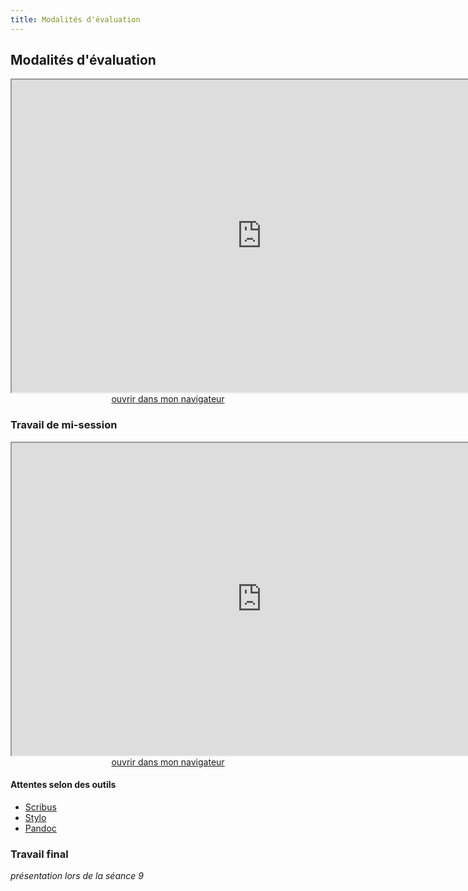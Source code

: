 ```yaml
--- 
title: Modalités d'évaluation
---
```


## Modalités d'évaluation

<iframe src="https://mmellet.github.io/ELD718/slides/Seance-1-1.html#/5" title="description"  height="500" width="800" allowfullscreen="allowfullscreen"></iframe>

<div style="text-align:center">
<a href="https://mmellet.github.io/ELD718/slides/Seance-1-1.html#/5" target="_blank">ouvrir dans mon navigateur</a>
</div>


### Travail de mi-session 

<iframe src="https://mmellet.github.io/ELD718/slides/Travail-mi-session.html" title="description"  height="500" width="800" allowfullscreen="allowfullscreen"></iframe>

<div style="text-align:center">
<a href="https://mmellet.github.io/ELD718/slides/Travail-mi-session.html" target="_blank">ouvrir dans mon navigateur</a>
</div>

#### Attentes selon des outils

- [Scribus](https://mmellet.github.io/ELD718/doc/scribus.pdf)
- [Stylo](https://mmellet.github.io/ELD718/doc/stylo.pdf)             
- [Pandoc](https://mmellet.github.io/ELD718/doc/pandoc.pdf)

### Travail final 
*présentation lors de la séance 9*




